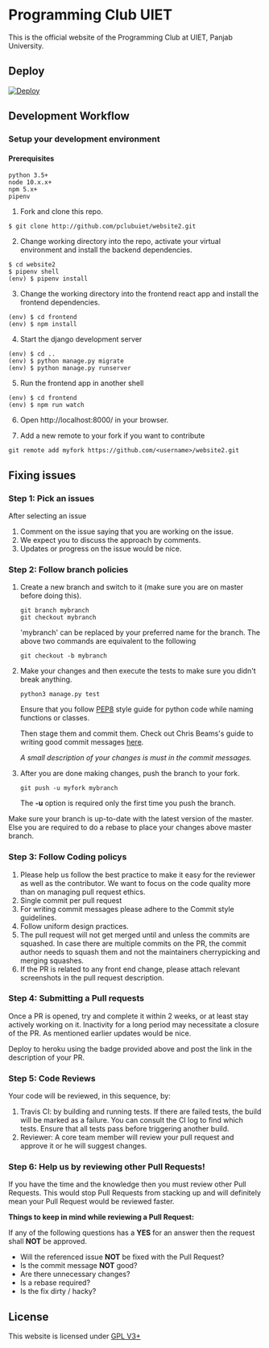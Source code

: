 # Programming Club UIET
This is the official website of the Programming Club at UIET, Panjab University.

## Deploy
[![Deploy](https://www.herokucdn.com/deploy/button.svg)](https://heroku.com/deploy)

## Development Workflow

### Setup your development environment

#### Prerequisites

```
python 3.5+
node 10.x.x+
npm 5.x+
pipenv
```

1. Fork and clone this repo.

```
$ git clone http://github.com/pclubuiet/website2.git
```

2. Change working directory into the repo, activate your virtual environment and install the backend dependencies.

```
$ cd website2
$ pipenv shell
(env) $ pipenv install
```

3. Change the working directory into the frontend react app and install the frontend dependencies.

```
(env) $ cd frontend
(env) $ npm install
```

4. Start the django development server

```
(env) $ cd ..
(env) $ python manage.py migrate
(env) $ python manage.py runserver
```

5. Run the frontend app in another shell

```
(env) $ cd frontend
(env) $ npm run watch
```

6. Open http://localhost:8000/ in your browser.

7. Add a new remote to your fork if you want to contribute

```
git remote add myfork https://github.com/<username>/website2.git
```

## Fixing issues
### Step 1: Pick an issues
After selecting an issue
1. Comment on the issue saying that you are working on the issue.
2. We expect you to discuss the approach by comments.
3. Updates or progress on the issue would be nice.

### Step 2: Follow branch policies
1. Create a new branch and switch to it (make sure you are on master before doing this).
    ```
    git branch mybranch
    git checkout mybranch
    ```
    'mybranch' can be replaced by your preferred name for the branch.
    The above two commands are equivalent to the following
    ```
    git checkout -b mybranch
    ```

2. Make your changes and then execute the tests to make sure you didn't break anything.

    ```
    python3 manage.py test
    ```
    Ensure that you follow [PEP8](https://www.python.org/dev/peps/pep-0008/#descriptive-naming-styles) style guide for python code while naming functions or classes.

    Then stage them and commit them.
    Check out Chris Beams's guide to writing good commit messages [here](https://chris.beams.io/posts/git-commit/).

    *A small description of your changes is must in the commit messages.*

3. After you are done making changes, push the branch to your fork.
    ```
    git push -u myfork mybranch
    ```
    The **-u** option is required only the first time you push the branch.

 Make sure your branch is up-to-date with the latest version of the master. Else you are required to do a rebase to place your changes above master branch.

### Step 3: Follow Coding policys

 1. Please help us follow the best practice to make it easy for the reviewer as well as the contributor. We want to focus on the code quality more than on managing pull request ethics.
 2. Single commit per pull request
 3. For writing commit messages please adhere to the Commit style guidelines.
 4. Follow uniform design practices.
 5. The pull request will not get merged until and unless the commits are squashed. In case there are multiple commits on the PR, the commit author needs to squash them and not the maintainers cherrypicking and merging squashes.
 6. If the PR is related to any front end change, please attach relevant screenshots in the pull request description.

### Step 4: Submitting a Pull requests
Once a PR is opened, try and complete it within 2 weeks, or at least stay actively working on it. Inactivity for a long period may necessitate a closure of the PR. As mentioned earlier updates would be nice.

Deploy to heroku using the badge provided above and post the link in the description of your PR.

### Step 5: Code Reviews

Your code will be reviewed, in this sequence, by:

1. Travis CI: by building and running tests. If there are failed tests, the build will be marked as a failure. You can consult the CI log to find which tests. Ensure that all tests pass before triggering another build.
2. Reviewer: A core team member will review your pull request and approve it or he will suggest changes.

### Step 6: Help us by reviewing other Pull Requests!
If you have the time and the knowledge then you must review other Pull Requests. This would stop Pull Requests from stacking up and will definitely mean your Pull Request would be reviewed faster.

**Things to keep in mind while reviewing a Pull Request:**

If any of the following questions has a **YES** for an answer then the request shall **NOT** be approved.
* Will the referenced issue **NOT** be fixed with the Pull Request?
* Is the commit message **NOT** good?
* Are there unnecessary changes?
* Is a rebase required?
* Is the fix dirty / hacky?

## License

This website is licensed under [GPL V3+](https://www.gnu.org/licenses/gpl-3.0.fr.html)
